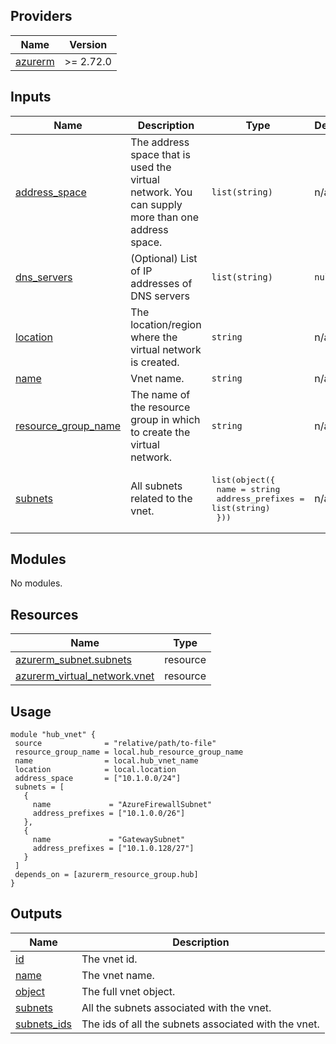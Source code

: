 ## Providers

| Name | Version |
|------|---------|
| <a name="provider_azurerm"></a> [azurerm](#provider\_azurerm) | >= 2.72.0 |
## Inputs

| Name | Description | Type | Default | Required |
|------|-------------|------|---------|:--------:|
| <a name="input_address_space"></a> [address\_space](#input\_address\_space) | The address space that is used the virtual network. You can supply more than one address space. | `list(string)` | n/a | yes |
| <a name="input_dns_servers"></a> [dns\_servers](#input\_dns\_servers) | (Optional) List of IP addresses of DNS servers | `list(string)` | `null` | no |
| <a name="input_location"></a> [location](#input\_location) | The location/region where the virtual network is created. | `string` | n/a | yes |
| <a name="input_name"></a> [name](#input\_name) | Vnet name. | `string` | n/a | yes |
| <a name="input_resource_group_name"></a> [resource\_group\_name](#input\_resource\_group\_name) | The name of the resource group in which to create the virtual network. | `string` | n/a | yes |
| <a name="input_subnets"></a> [subnets](#input\_subnets) | All subnets related to the vnet. | <pre>list(object({<br>    name             = string<br>    address_prefixes = list(string)<br>  }))</pre> | n/a | yes |
## Modules

No modules.
## Resources

| Name | Type |
|------|------|
| [azurerm_subnet.subnets](https://registry.terraform.io/providers/hashicorp/azurerm/latest/docs/resources/subnet) | resource |
| [azurerm_virtual_network.vnet](https://registry.terraform.io/providers/hashicorp/azurerm/latest/docs/resources/virtual_network) | resource |
## Usage
 ```hcl
module "hub_vnet" {
  source              = "relative/path/to-file"
  resource_group_name = local.hub_resource_group_name
  name                = local.hub_vnet_name
  location            = local.location
  address_space       = ["10.1.0.0/24"]
  subnets = [
    {
      name             = "AzureFirewallSubnet"
      address_prefixes = ["10.1.0.0/26"]
    },
    {
      name             = "GatewaySubnet"
      address_prefixes = ["10.1.0.128/27"]
    }
  ]
  depends_on = [azurerm_resource_group.hub]
}
 ```
## Outputs

| Name | Description |
|------|-------------|
| <a name="output_id"></a> [id](#output\_id) | The vnet id. |
| <a name="output_name"></a> [name](#output\_name) | The vnet name. |
| <a name="output_object"></a> [object](#output\_object) | The full vnet object. |
| <a name="output_subnets"></a> [subnets](#output\_subnets) | All the subnets associated with the vnet. |
| <a name="output_subnets_ids"></a> [subnets\_ids](#output\_subnets\_ids) | The ids of all the subnets associated with the vnet. |
